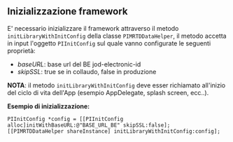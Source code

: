 ﻿

## Inizializzazione framework
E' necessario inizializzare il framework attraverso il metodo `initLibraryWithInitConfig` della classe `PIMRTDDataHelper`, il metodo accetta in input l'oggetto `PIInitConfig` sul quale vanno configurate le seguenti proprietà: 

 - *baseURL*: base url del BE jod-electronic-id
 - *skipSSL*: true se in collaudo, false in produzione

**NOTA**: il metodo `initLibraryWithInitConfig` deve esser richiamato all'inizio del ciclo di vita dell'App (esempio AppDelegate, splash screen, ecc..). 

**Esempio di inizializzazione:**

    PIInitConfig *config = [[PIInitConfig alloc]initWithBaseURL:@"BASE_URL_BE" skipSSL:false];
    [[PIMRTDDataHelper shareInstance] initLibraryWithInitConfig:config];


